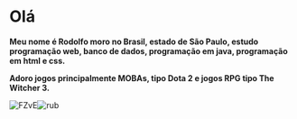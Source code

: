 #  Olá
**Meu nome é Rodolfo moro no Brasil, estado de São Paulo, estudo programação web, banco de dados, programação em java, programação em html e css.**

**Adoro jogos principalmente MOBAs, tipo Dota 2 e jogos RPG tipo The Witcher 3.**

![FZvE](https://user-images.githubusercontent.com/105561874/191003711-c999ca37-643b-4138-8994-a8d1cc5aa356.gif)![rub](https://user-images.githubusercontent.com/105561874/191004156-d6b1d7d9-c3a0-4571-9e5a-8da2d0c302d1.gif)

